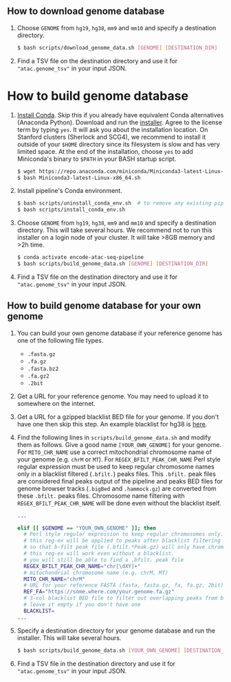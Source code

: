 ## How to download genome database

1. Choose `GENOME` from `hg19`, `hg38`, `mm9` and `mm10` and specify a destination directory.
    ```bash
    $ bash scripts/download_genome_data.sh [GENOME] [DESTINATION_DIR]
    ```
2. Find a TSV file on the destination directory and use it for `"atac.genome_tsv"` in your input JSON.

# How to build genome database

1. [Install Conda](https://conda.io/miniconda.html). Skip this if you already have equivalent Conda alternatives (Anaconda Python). Download and run the [installer](https://repo.anaconda.com/miniconda/Miniconda3-latest-Linux-x86_64.sh). Agree to the license term by typing `yes`. It will ask you about the installation location. On Stanford clusters (Sherlock and SCG4), we recommend to install it outside of your `$HOME` directory since its filesystem is slow and has very limited space. At the end of the installation, choose `yes` to add Miniconda's binary to `$PATH` in your BASH startup script.
    ```bash
    $ wget https://repo.anaconda.com/miniconda/Miniconda3-latest-Linux-x86_64.sh
    $ bash Miniconda3-latest-Linux-x86_64.sh
    ```

2. Install pipeline's Conda environment.
    ```bash
    $ bash scripts/uninstall_conda_env.sh  # to remove any existing pipeline env
    $ bash scripts/install_conda_env.sh
    ```

3. Choose `GENOME` from `hg19`, `hg38`, `mm9` and `mm10` and specify a destination directory. This will take several hours. We recommend not to run this installer on a login node of your cluster. It will take >8GB memory and >2h time.
    ```bash
    $ conda activate encode-atac-seq-pipeline
    $ bash scripts/build_genome_data.sh [GENOME] [DESTINATION_DIR]
    ```

3. Find a TSV file on the destination directory and use it for `"atac.genome_tsv"` in your input JSON.


## How to build genome database for your own genome

1. You can build your own genome database if your reference genome has one of the following file types.
   * `.fasta.gz`
   * `.fa.gz`
   * `.fasta.bz2`
   * `.fa.gz2`
   * `.2bit`

2. Get a URL for your reference genome. You may need to upload it to somewhere on the internet.

3. Get a URL for a gzipped blacklist BED file for your genome. If you don't have one then skip this step. An example blacklist for hg38 is [here](http://mitra.stanford.edu/kundaje/genome_data/hg38/hg38.blacklist.bed.gz).

4. Find the following lines in `scripts/build_genome_data.sh` and modify them as follows. Give a good name `[YOUR_OWN_GENOME]` for your genome. For `MITO_CHR_NAME` use a correct mitochondrial chromosome name of your genome (e.g. `chrM` or `MT`). For `REGEX_BFILT_PEAK_CHR_NAME` Perl style regular expression must be used to keep regular chromosome names only in a blacklist filtered (`.bfilt.`) peaks files. This `.bfilt.` peak files are considered final peaks output of the pipeline and peaks BED files for genome browser tracks (`.bigBed` and `.hammock.gz`) are converted from these `.bfilt.` peaks files. Chromosome name filtering with `REGEX_BFILT_PEAK_CHR_NAME` will be done even without the blacklist itself.
    ```bash
    ...

    elif [[ $GENOME == "YOUR_OWN_GENOME" ]]; then
      # Perl style regular expression to keep regular chromosomes only.
      # this reg-ex will be applied to peaks after blacklist filtering (b-filt) with "grep -P".
      # so that b-filt peak file (.bfilt.*Peak.gz) will only have chromosomes matching with this pattern
      # this reg-ex will work even without a blacklist.
      # you will still be able to find a .bfilt. peak file
      REGEX_BFILT_PEAK_CHR_NAME="chr[\dXY]+"
      # mitochondrial chromosome name (e.g. chrM, MT)
      MITO_CHR_NAME="chrM"
      # URL for your reference FASTA (fasta, fasta.gz, fa, fa.gz, 2bit)
      REF_FA="https://some.where.com/your.genome.fa.gz"
      # 3-col blacklist BED file to filter out overlapping peaks from b-filt peak file (.bfilt.*Peak.gz file).
      # leave it empty if you don't have one
      BLACKLIST=
    ...
    ```

5. Specify a destination directory for your genome database and run the installer. This will take several hours.
    ```bash
    $ bash scripts/build_genome_data.sh [YOUR_OWN_GENOME] [DESTINATION_DIR]
    ```

6. Find a TSV file in the destination directory and use it for `"atac.genome_tsv"` in your input JSON.
